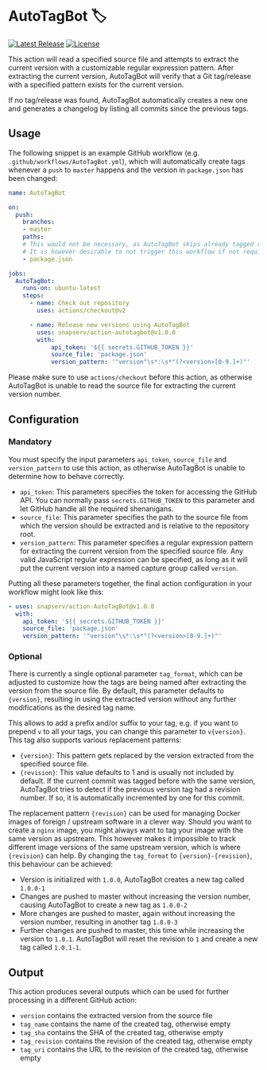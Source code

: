 # AutoTagBot :label:

[![Latest Release](https://img.shields.io/github/v/release/snapserv/action-AutoTagBot)](https://github.com/snapserv/action-AutoTagBot/releases)
[![License](https://img.shields.io/github/license/snapserv/action-AutoTagBot)](https://github.com/snapserv/action-AutoTagBot/blob/master/LICENSE)

This action will read a specified source file and attempts to extract
the current version with a customizable regular expression pattern.
After extracting the current version, AutoTagBot will verify that a Git
tag/release with a specified pattern exists for the current version.

If no tag/release was found, AutoTagBot automatically creates a new one
and generates a changelog by listing all commits since the previous
tags.

## Usage

The following snippet is an example GitHub workflow (e.g.
`.github/workflows/AutoTagBot.yml`), which will automatically create
tags whenever a `push` to `master` happens and the version in
`package.json` has been changed:

```yaml
name: AutoTagBot

on:
  push:
    branches:
    - master
    paths:
    # This would not be necessary, as AutoTagBot skips already tagged releases
    # It is however desirable to not trigger this workflow if not required
    - package.json

jobs:
  AutoTagBot:
    runs-on: ubuntu-latest
    steps:
      - name: Check out repository
        uses: actions/checkout@v2

      - name: Release new versions using AutoTagBot
        uses: snapserv/action-autotagbot@v1.0.0
        with:
            api_token: '${{ secrets.GITHUB_TOKEN }}'
            source_file: 'package.json'
            version_pattern: '"version"\s*:\s*"(?<version>[0-9.]+)"'
```

Please make sure to use `actions/checkout` before this action, as
otherwise AutoTagBot is unable to read the source file for extracting
the current version number.

## Configuration

### Mandatory

You must specify the input parameters `api_token`, `source_file` and
`version_pattern` to use this action, as otherwise AutoTagBot is unable
to determine how to behave correctly.

- `api_token`: This parameters specifies the token for accessing the
  GitHub API. You can normally pass `secrets.GITHUB_TOKEN` to this
  parameter and let GitHub handle all the required shenanigans.
- `source_file`: This parameter specifies the path to the source file
  from which the version should be extracted and is relative to the
  repository root.
- `version_pattern`: This parameter specifies a regular expression
  pattern for extracting the current version from the specified source
  file. Any valid JavaScript regular expression can be specified, as
  long as it will put the current version into a named capture group
  called `version`.

Putting all these parameters together, the final action configuration in
your workflow might look like this:

```yaml
- uses: snapserv/action-AutoTagBot@v1.0.0
  with:
    api_token: '${{ secrets.GITHUB_TOKEN }}'
    source_file: 'package.json'
    version_pattern: '"version"\s*:\s*"(?<version>[0-9.]+)"'
```

### Optional

There is currently a single optional parameter `tag_format`, which can
be adjusted to customize how the tags are being named after extracting
the version from the source file. By default, this parameter defaults to
`{version}`, resulting in using the extracted version without any
further modifications as the desired tag name.

This allows to add a prefix and/or suffix to your tag, e.g. if you want
to prepend `v` to all your tags, you can change this parameter to
`v{version}`. This tag also supports various replacement patterns:

- `{version}`: This pattern gets replaced by the version extracted from
  the specified source file.
- `{revision}`: This value defaults to 1 and is usually not included by
  default. If the current commit was tagged before with the same
  version, AutoTagBot tries to detect if the previous version tag had a
  revision number. If so, it is automatically incremented by one for
  this commit.

The replacement pattern `{revision}` can be used for managing Docker
images of foreign / upstream software in a clever way. Should you want
to create a `nginx` image, you might always want to tag your image with
the same version as upstream. This however makes it impossible to track
different image versions of the same upstream version, which is where
`{revision}` can help. By changing the `tag_format` to
`{version}-{revision}`, this behaviour can be achieved:

- Version is initialized with `1.0.0`, AutoTagBot creates a new tag
  called `1.0.0-1`
- Changes are pushed to master without increasing the version number,
  causing AutoTagBot to create a new tag as `1.0.0-2`
- More changes are pushed to master, again without increasing the
  version number, resulting in another tag `1.0.0-3`
- Further changes are pushed to master, this time while increasing the
  version to `1.0.1`. AutoTagBot will reset the revision to `1` and
  create a new tag called `1.0.1-1`.

## Output

This action produces several outputs which can be used for further
processing in a different GitHub action:

- `version` contains the extracted version from the source file
- `tag_name` contains the name of the created tag, otherwise empty
- `tag_sha` contains the SHA of the created tag, otherwise empty
- `tag_revision` contains the revision of the created tag, otherwise
  empty
- `tag_uri` contains the URL to the revision of the created tag,
  otherwise empty

